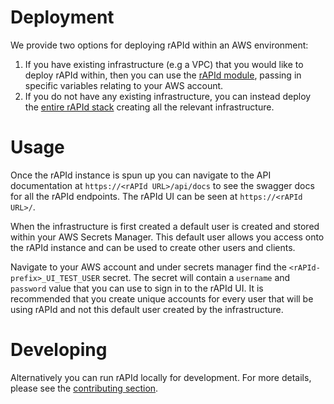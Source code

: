 # Deployment

We provide two options for deploying rAPId within an AWS environment:

1. If you have existing infrastructure (e.g a VPC) that you would like to deploy rAPId within, then you can use the [rAPId module](./infrastructure/deployment.md/#rapid-module), passing in specific variables relating to your AWS account.
2. If you do not have any existing infrastructure, you can instead deploy the [entire rAPId stack](./infrastructure/deployment.md/#full_stack) creating all the relevant infrastructure.

# Usage

Once the rAPId instance is spun up you can navigate to the API documentation at `https://<rAPId URL>/api/docs` to see the swagger docs for all the rAPId endpoints. The rAPId UI can be seen at `https://<rAPId URL>/`.

When the infrastructure is first created a default user is created and stored within your AWS Secrets Manager. This default user allows you access onto the rAPId instance and can be used to create other users and clients.

Navigate to your AWS account and under secrets manager find the `<rAPId-prefix>_UI_TEST_USER` secret. The secret will contain a `username` and `password` value that you can use to sign in to the rAPId UI. It is recommended that you create unique accounts for every user that will be using rAPId and not this default user created by the infrastructure.

# Developing

Alternatively you can run rAPId locally for development. For more details, please see the [contributing section](./contributing.md).
